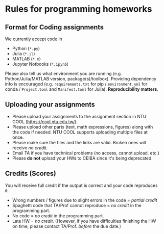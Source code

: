 # Rules for programming homeworks

## Format for Coding assignments

We currently accept code in

- Python (`*.py`)
- Julia (`*.jl`)
- MATLAB (`*.m`)
- Jupyter Notbooks (`*.ipynb`)

Please also tell us what environment you are running (e.g. Python/Julia/MATLAB version, package(s)/toolbox). Providing dependency info is encouraged (e.g. `requirements.txt` for pip / `environment.yml` for conda / `Project.toml` and `Manifest.toml` for Julia). **Reproducibility matters**.

## Uploading your assignments

- Please upload your assignments to the assignment section in NTU COOL (<https://cool.ntu.edu.tw/>).
- Please upload other parts (text, math expressions, figures) along with the code if needed. NTU COOL supports uploading multiple files at once.
- Please make sure the files and the links are valid. Broken ones will receive *no credit*.
- Email TA if you have technical problems (no access, cannot upload, etc.)
- Please **do not** upload your HWs to CEIBA since it's being deprecated.

## Credits (Scores)

You will receive full credit if the output is correct and your code reproduces it.

- Wrong numbers / figures due to slight errors in the code = *partial credit*
- Spaghetti code that TA/Prof cannot reproduce = *no credit* in the programming part.
- No code = *no credit* in the programming part.
- Late HW = *no credit*. (However, if you have difficulties finishing the HW on time, please contact TA/Prof. *before* the due date.)
